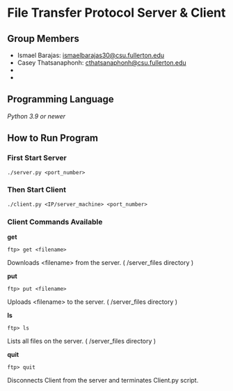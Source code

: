 # File Transfer Protocol Server & Client

## Group Members
- Ismael Barajas: ismaelbarajas30@csu.fullerton.edu
- Casey Thatsanaphonh: cthatsanaphonh@csu.fullerton.edu
-
-

## Programming Language
*Python 3.9 or newer*

## How to Run Program
### First Start Server
```
./server.py <port_number>
```

### Then Start Client
```
./client.py <IP/server_machine> <port_number>
```

### Client Commands Available
**get**

```
ftp> get <filename>
```
Downloads \<filename\> from the server. ( /server_files directory )

**put**

```
ftp> put <filename>
```
Uploads \<filename\> to the server. ( /server_files directory )

**ls**

```
ftp> ls
```
Lists all files on the server. ( /server_files directory )

**quit**

```
ftp> quit
```
Disconnects Client from the server and terminates Client.py script.

